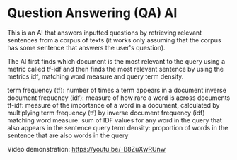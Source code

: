 # Question Answering (QA) AI

This is an AI that answers inputted questions by retrieving relevant sentences from a corpus of texts (it works only assuming that the corpus has some sentence that answers the user's question). 

The AI first finds which document is the most relevant to the query using a metric called tf-idf and then finds the most relevant sentence by using the metrics idf, matching word measure and query term density. 

term frequency (tf): number of times a term appears in a document
inverse document frequency (idf): measure of how rare a word is across documents
tf-idf: measure of the importance of a word in a document, calculated by multiplying term frequency (tf) by inverse document frequency (idf)
matching word measure: sum of IDF values for any word in the query that also appears in the sentence
query term density: proportion of words in the sentence that are also words in the query

Video demonstration: https://youtu.be/-B8ZuXwRUnw
